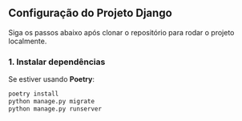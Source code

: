 ## Configuração do Projeto Django

Siga os passos abaixo após clonar o repositório para rodar o projeto localmente.

### 1. Instalar dependências
Se estiver usando **Poetry**:

```bash
poetry install
python manage.py migrate
python manage.py runserver

